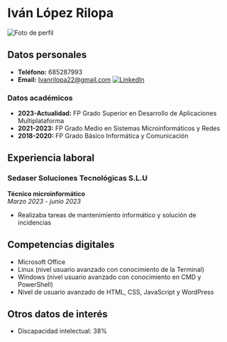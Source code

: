 # Iván López Rilopa
![Foto de perfil](https://drive.google.com/file/d/1gzxDglecu_1lR3OI18Yc-tnRJwa4irB2/view?usp=drivesdk)

## Datos personales 
- **Teléfono:** 685287993
- **Email:** [Ivanrilopa22@gmail.com](mailto:Ivanrilopa22@gmail.com)
  [![LinkedIn](https://img.shields.io/badge/linkedin-0A66C2?style=flat-square&logo=linkedin&logoColor=white)](https://www.linkedin.com/in/iván-lópez-rilopa-396221278)

### Datos académicos
- **2023-Actualidad:** FP Grado Superior en Desarrollo de Aplicaciones Multiplataforma
- **2021-2023:** FP Grado Medio en Sistemas Microinformáticos y Redes
- **2018-2020:** FP Grado Básico Informática y Comunicación


## Experiencia laboral
### Sedaser Soluciones Tecnológicas S.L.U
**Técnico microinformático**  
*Marzo 2023 - junio 2023*  
- Realizaba tareas de mantenimiento informático y solución de incidencias

## Competencias digitales
- Microsoft Office
- Linux (nivel usuario avanzado con conocimiento de la Terminal)
- Windows (nivel usuario avanzado con conocimiento en CMD y PowerShell)
- Nivel de usuario avanzado de HTML, CSS, JavaScript y WordPress

## Otros datos de interés
- Discapacidad intelectual: 38%
